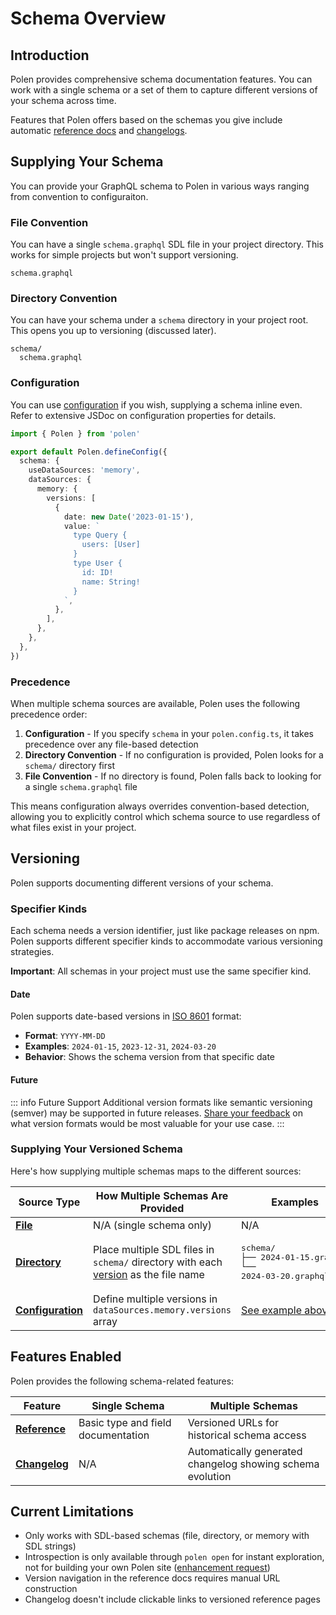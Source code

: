 # Schema Overview

## Introduction

Polen provides comprehensive schema documentation features. You can work with a single schema or a set of them to capture different versions of your schema across time.

Features that Polen offers based on the schemas you give include automatic [reference docs](/features/schema-reference) and [changelogs](/features/schema-changelog).

## Supplying Your Schema

You can provide your GraphQL schema to Polen in various ways ranging from convention to configuraiton.

### File Convention

You can have a single `schema.graphql` SDL file in your project directory. This works for simple projects but won't support versioning.

```
schema.graphql
```

### Directory Convention

You can have your schema under a `schema` directory in your project root. This opens you up to versioning (discussed later).

```
schema/
  schema.graphql
```

### Configuration

You can use [configuration](/features/configuration) if you wish, supplying a schema inline even. Refer to extensive JSDoc on configuration properties for details.

```ts
import { Polen } from 'polen'

export default Polen.defineConfig({
  schema: {
    useDataSources: 'memory',
    dataSources: {
      memory: {
        versions: [
          {
            date: new Date('2023-01-15'),
            value: `
              type Query {
                users: [User]
              }
              type User {
                id: ID!
                name: String!
              }
            `,
          },
        ],
      },
    },
  },
})
```

### Precedence

When multiple schema sources are available, Polen uses the following precedence order:

1. **Configuration** - If you specify `schema` in your `polen.config.ts`, it takes precedence over any file-based detection
2. **Directory Convention** - If no configuration is provided, Polen looks for a `schema/` directory first
3. **File Convention** - If no directory is found, Polen falls back to looking for a single `schema.graphql` file

This means configuration always overrides convention-based detection, allowing you to explicitly control which schema source to use regardless of what files exist in your project.

## Versioning

Polen supports documenting different versions of your schema.

### Specifier Kinds

Each schema needs a version identifier, just like package releases on npm. Polen supports different specifier kinds to accommodate various versioning strategies.

**Important**: All schemas in your project must use the same specifier kind.

#### Date

Polen supports date-based versions in [ISO 8601](https://en.wikipedia.org/wiki/ISO_8601) format:

- **Format**: `YYYY-MM-DD`
- **Examples**: `2024-01-15`, `2023-12-31`, `2024-03-20`
- **Behavior**: Shows the schema version from that specific date

#### Future

::: info Future Support
Additional version formats like semantic versioning (semver) may be supported in future releases. [Share your feedback](https://github.com/the-guild-org/polen/issues/123) on what version formats would be most valuable for your use case.
:::

### Supplying Your Versioned Schema

Here's how supplying multiple schemas maps to the different sources:

| Source Type                            | How Multiple Schemas Are Provided                                                                      | Examples                                                               |
| -------------------------------------- | ------------------------------------------------------------------------------------------------------ | ---------------------------------------------------------------------- |
| **[File](#file-convention)**           | N/A (single schema only)                                                                               | N/A                                                                    |
| **[Directory](#directory-convention)** | Place multiple SDL files in `schema/` directory with each [version](#specifier-kinds) as the file name | <pre>schema/<br>├── 2024-01-15.graphql<br>└── 2024-03-20.graphql</pre> |
| **[Configuration](#configuration)**    | Define multiple versions in `dataSources.memory.versions` array                                        | [See example above](#configuration)                                    |

## Features Enabled

Polen provides the following schema-related features:

| Feature                                     | Single Schema                      | Multiple Schemas                                           |
| ------------------------------------------- | ---------------------------------- | ---------------------------------------------------------- |
| **[Reference](/features/schema-reference)** | Basic type and field documentation | Versioned URLs for historical schema access                |
| **[Changelog](/features/schema-changelog)** | N/A                                | Automatically generated changelog showing schema evolution |

## Current Limitations

- Only works with SDL-based schemas (file, directory, or memory with SDL strings)
- Introspection is only available through `polen open` for instant exploration, not for building your own Polen site ([enhancement request](https://github.com/the-guild-org/polen/issues/124))
- Version navigation in the reference docs requires manual URL construction
- Changelog doesn't include clickable links to versioned reference pages
